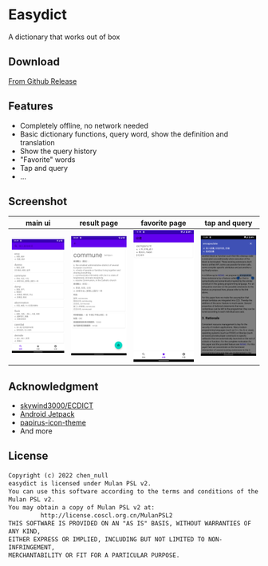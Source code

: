 # Easydict

A dictionary that works out of box

## Download

[From Github Release](https://github.com/chenx6/easydict/releases)

## Features

- Completely offline, no network needed
- Basic dictionary functions, query word, show the definition and translation
- Show the query history
- "Favorite" words
- Tap and query
- ...

## Screenshot

| main ui | result page | favorite page | tap and query |
| - | - | - | - |
| ![main ui](docs/images/Screenshot_main_ui.png) | ![result page](docs/images/Screenshot_result_page.png) | ![favorite](docs/images/Screenshot_favorite.png) | ![tap and query](docs/images/Screenshot_tap_and_query.png) |

## Acknowledgment

- [skywind3000/ECDICT](https://github.com/skywind3000/ECDICT)
- [Android Jetpack](https://developer.android.google.cn/jetpack?hl=zh-cn) 
- [papirus-icon-theme](https://github.com/PapirusDevelopmentTeam/papirus-icon-theme)
- And more

## License

```plaintext
Copyright (c) 2022 chen_null
easydict is licensed under Mulan PSL v2.
You can use this software according to the terms and conditions of the Mulan PSL v2.
You may obtain a copy of Mulan PSL v2 at:
         http://license.coscl.org.cn/MulanPSL2
THIS SOFTWARE IS PROVIDED ON AN "AS IS" BASIS, WITHOUT WARRANTIES OF ANY KIND,
EITHER EXPRESS OR IMPLIED, INCLUDING BUT NOT LIMITED TO NON-INFRINGEMENT,
MERCHANTABILITY OR FIT FOR A PARTICULAR PURPOSE.
```
